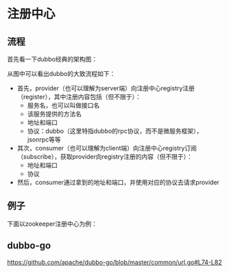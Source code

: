 # 注册中心

## 流程

首先看一下dubbo经典的架构图：


从图中可以看出dubbo的大致流程如下：

- 首先，provider（也可以理解为server端）向注册中心registry注册（register），其中注册内容包括（但不限于）：
  - 服务名，也可以叫做接口名
  - 该服务提供的方法名
  - 地址和端口
  - 协议：dubbo（这里特指dubbo的rpc协议，而不是微服务框架），jsonrpc等等
- 其次，consumer（也可以理解为client端）向注册中心registry订阅（subscribe），获取provider向registry注册的内容（但不限于）：
  - 地址和端口
  - 协议
- 然后，consumer通过拿到的地址和端口，并使用对应的协议去请求provider

## 例子

下面以zookeeper注册中心为例：

## dubbo-go

https://github.com/apache/dubbo-go/blob/master/common/url.go#L74-L82
